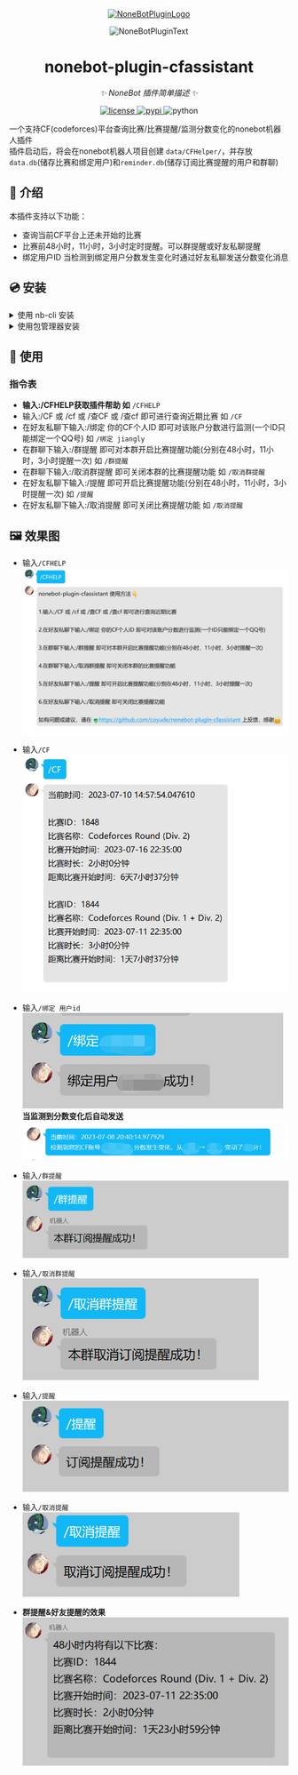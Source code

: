 <div align="center">
  <a href="https://v2.nonebot.dev/store"><img src="https://github.com/A-kirami/nonebot-plugin-template/blob/resources/nbp_logo.png" width="180" height="180" alt="NoneBotPluginLogo"></a>
  <br>
  <p><img src="https://github.com/A-kirami/nonebot-plugin-template/blob/resources/NoneBotPlugin.svg" width="240" alt="NoneBotPluginText"></p>
</div>

<div align="center">

# nonebot-plugin-cfassistant

_✨ NoneBot 插件简单描述 ✨_


<a href="./LICENSE">
    <img src="https://img.shields.io/github/license/owner/nonebot-plugin-example.svg" alt="license">
</a>
<a href="https://pypi.python.org/pypi/nonebot-plugin-example">
    <img src="https://img.shields.io/pypi/v/nonebot-plugin-example.svg" alt="pypi">
</a>
<img src="https://img.shields.io/badge/python-3.8+-blue.svg" alt="python">

</div>

  
一个支持CF(codeforces)平台查询比赛/比赛提醒/监测分数变化的nonebot机器人插件  
插件启动后，将会在nonebot机器人项目创建 `data/CFHelper/`，并存放`data.db`(储存比赛和绑定用户)和`reminder.db`(储存订阅比赛提醒的用户和群聊)

## 📖 介绍

本插件支持以下功能：
- 查询当前CF平台上还未开始的比赛
- 比赛前48小时，11小时，3小时定时提醒。可以群提醒或好友私聊提醒
- 绑定用户ID 当检测到绑定用户分数发生变化时通过好友私聊发送分数变化消息

## 💿 安装

<details>
<summary>使用 nb-cli 安装</summary>
在 nonebot2 项目的根目录下打开命令行, 输入以下指令即可安装

    nb plugin install nonebot-plugin-cfassistant

</details>

<details>
<summary>使用包管理器安装</summary>
在 nonebot2 项目的插件目录下, 打开命令行, 根据你使用的包管理器, 输入相应的安装命令

<details>
<summary>pip</summary>

    pip install nonebot-plugin-cfassistant
</details>
<details>
<summary>pdm</summary>

    pdm add nonebot-plugin-cfassistant
</details>
<details>
<summary>poetry</summary>

    poetry add nonebot-plugin-cfassistant
</details>
<details>
<summary>conda</summary>

    conda install nonebot-plugin-cfassistant
</details>

打开 nonebot2 项目根目录下的 `pyproject.toml` 文件, 在 `[tool.nonebot]` 部分追加写入

    plugins = ["nonebot_plugin_cfassistant"]

</details>


## 🎉 使用
### 指令表
- **输入:/CFHELP获取插件帮助 如**
  `/CFHELP`
- 输入:/CF 或 /cf 或 /查CF 或 /查cf 即可进行查询近期比赛 如
   `/CF`
- 在好友私聊下输入:/绑定 你的CF个人ID 即可对该账户分数进行监测(一个ID只能绑定一个QQ号) 如
  `/绑定 jiangly`
- 在群聊下输入:/群提醒 即可对本群开启比赛提醒功能(分别在48小时，11小时，3小时提醒一次) 如
  `/群提醒`
- 在群聊下输入:/取消群提醒 即可关闭本群的比赛提醒功能 如
  `/取消群提醒`
- 在好友私聊下输入:/提醒 即可开启比赛提醒功能(分别在48小时，11小时，3小时提醒一次) 如
  `/提醒`
- 在好友私聊下输入:/取消提醒 即可关闭比赛提醒功能 如
  `/取消提醒`

## 🖼️ 效果图
- 输入`/CFHELP`  
  ![](https://github.com/coyude/nonebot-plugin-cfassistant/blob/master/img/cfhelp.png)

- 输入`/CF`  
  ![](https://github.com/coyude/nonebot-plugin-cfassistant/blob/master/img/cf.png)

- 输入`/绑定 用户id`  
  ![](https://github.com/coyude/nonebot-plugin-cfassistant/blob/master/img/%E7%BB%91%E5%AE%9A%E7%94%A8%E6%88%B7.png)  
  **当监测到分数变化后自动发送**  
  ![](https://github.com/coyude/nonebot-plugin-cfassistant/blob/master/img/%E5%88%86%E6%95%B0%E5%8F%98%E5%8C%96%E6%8F%90%E9%86%92.png)

- 输入`/群提醒`  
  ![](https://github.com/coyude/nonebot-plugin-cfassistant/blob/master/img/%E7%BE%A4%E6%8F%90%E9%86%92.png)

- 输入`/取消群提醒`  
  ![](https://github.com/coyude/nonebot-plugin-cfassistant/blob/master/img/%E5%8F%96%E6%B6%88%E7%BE%A4%E6%8F%90%E9%86%92.png)

- 输入`/提醒`  
  ![](https://github.com/coyude/nonebot-plugin-cfassistant/blob/master/img/%E5%A5%BD%E5%8F%8B%E6%8F%90%E9%86%92.png)

- 输入`/取消提醒`  
  ![](https://github.com/coyude/nonebot-plugin-cfassistant/blob/master/img/%E5%8F%96%E6%B6%88%E5%A5%BD%E5%8F%8B%E6%8F%90%E9%86%92.png)    

- **群提醒&好友提醒的效果**  
  ![](https://github.com/coyude/nonebot-plugin-cfassistant/blob/master/img/%E6%8F%90%E9%86%92%E5%B1%95%E7%A4%BA.png)  
  
